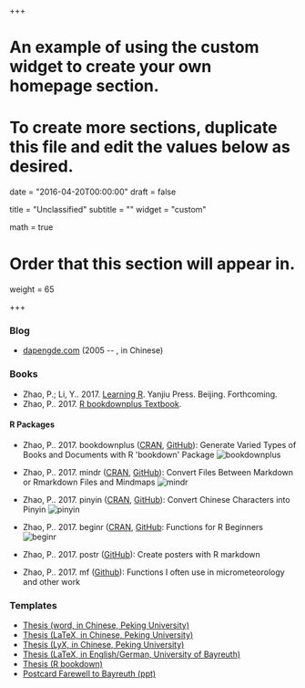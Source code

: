 +++
# An example of using the custom widget to create your own homepage section.
# To create more sections, duplicate this file and edit the values below as desired.

date = "2016-04-20T00:00:00"
draft = false

title = "Unclassified"
subtitle = ""
widget = "custom"

math = true

# Order that this section will appear in.
weight = 65

+++

### Blog

- [dapengde.com](http://dapengde.com) (2005 -- , in Chinese)

### Books

- Zhao, P.; Li, Y.. 2017. [Learning R](http://xuer.pzhao.org/). Yanjiu Press. Beijing. Forthcoming.
- Zhao, P.. 2017. [R bookdownplus Textbook](https://bookdown.org/baydap/bookdownplus/).

#### R Packages

- Zhao, P.. 2017. bookdownplus ([CRAN](https://CRAN.R-project.org/package=bookdownplus), [GitHub](https://github.com/pzhaonet/bookdownplus)): Generate Varied Types of Books and Documents with R 'bookdown' Package 
![bookdownplus](http://cranlogs.r-pkg.org/badges/grand-total/bookdownplus)

- Zhao, P.. 2017. mindr ([CRAN](https://CRAN.R-project.org/package=mindr), [GitHub](https://github.com/pzhaonet/mindr)): Convert Files Between Markdown or Rmarkdown Files and Mindmaps
![mindr](http://cranlogs.r-pkg.org/badges/grand-total/mindr)

- Zhao, P.. 2017. pinyin ([CRAN](https://CRAN.R-project.org/package=pinyin), [GitHub](https://github.com/pzhaonet/pinyin)): Convert Chinese Characters into Pinyin
![pinyin](http://cranlogs.r-pkg.org/badges/grand-total/pinyin)

- Zhao, P.. 2017. beginr ([CRAN](https://CRAN.R-project.org/package=beginr), [GitHub](https://github.com/pzhaonet/beginr): Functions for R Beginners
![beginr](http://cranlogs.r-pkg.org/badges/grand-total/beginr)

- Zhao, P.. 2017. postr ([GitHub](https://github.com/pzhaonet/postr)): Create posters with R markdown

- Zhao, P.. 2017. mf ([Github](https://github.com/pzhaonet/mf)): Functions I often use in micrometeorology and other work

### Templates

- [Thesis (word, in Chinese, Peking University)](https://github.com/pzhaonet/pku-thesis-word/archive/master.zip)
- [Thesis (LaTeX, in Chinese, Peking University)](https://github.com/pzhaonet/pku-thesis-latex/archive/master.zip)
- [Thesis (LyX, in Chinese, Peking University)](https://github.com/pzhaonet/pku-thesis-lyx/archive/master.zip)
- [Thesis (LaTeX, in English/German, University of Bayreuth)](https://github.com/pzhaonet/ubt_thesis_latex/archive/master.zip)
- [Thesis (R bookdown)](https://github.com/pzhaonet/bookdownplus)
- [Postcard Farewell to Bayreuth (ppt)](https://github.com/pzhaonet/postcard/archive/master.zip)
